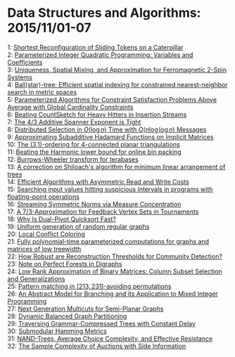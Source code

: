 # Data Structures and Algorithms: 2015/11/01-07  
1: [Shortest Reconfiguration of Sliding Tokens on a Caterpillar](https://doi.org/10.48550/arXiv.1511.00243)  
2: [Parameterized Integer Quadratic Programming: Variables and Coefficients](https://doi.org/10.48550/arXiv.1511.00310)  
3: [Uniqueness, Spatial Mixing, and Approximation for Ferromagnetic 2-Spin  Systems](https://doi.org/10.48550/arXiv.1511.00493)  
4: [Ball(star)-tree: Efficient spatial indexing for constrained nearest-neighbor  search in metric spaces](https://doi.org/10.48550/arXiv.1511.00628)  
5: [Parameterized Algorithms for Constraint Satisfaction Problems Above  Average with Global Cardinality Constraints](https://doi.org/10.48550/arXiv.1511.00648)  
6: [Beating CountSketch for Heavy Hitters in Insertion Streams](https://doi.org/10.48550/arXiv.1511.00661)  
7: [The 4/3 Additive Spanner Exponent is Tight](https://doi.org/10.48550/arXiv.1511.00700)  
8: [Distributed Selection in $O ( \log n )$ Time with $O ( n \log \log n )$  Messages](https://doi.org/10.48550/arXiv.1511.00715)  
9: [Approximating Subadditive Hadamard Functions on Implicit Matrices](https://doi.org/10.48550/arXiv.1511.00838)  
10: [The (3,1)-ordering for 4-connected planar triangulations](https://doi.org/10.48550/arXiv.1511.00873)  
11: [Beating the Harmonic lower bound for online bin packing](https://doi.org/10.48550/arXiv.1511.00876)  
12: [Burrows-Wheeler transform for terabases](https://doi.org/10.48550/arXiv.1511.00898)  
13: [A correction on Shiloach's algorithm for minimum linear arrangement of  trees](https://doi.org/10.48550/arXiv.1511.01061)  
14: [Efficient Algorithms with Asymmetric Read and Write Costs](https://doi.org/10.48550/arXiv.1511.01038)  
15: [Searching input values hitting suspicious Intervals in programs with  floating-point operations](https://doi.org/10.48550/arXiv.1511.01080)  
16: [Streaming Symmetric Norms via Measure Concentration](https://doi.org/10.48550/arXiv.1511.01111)  
17: [A 7/3-Approximation for Feedback Vertex Sets in Tournaments](https://doi.org/10.48550/arXiv.1511.01137)  
18: [Why Is Dual-Pivot Quicksort Fast?](https://doi.org/10.48550/arXiv.1511.01138)  
19: [Uniform generation of random regular graphs](https://doi.org/10.48550/arXiv.1511.01175)  
20: [Local Conflict Coloring](https://doi.org/10.48550/arXiv.1511.01287)  
21: [Fully polynomial-time parameterized computations for graphs and matrices  of low treewidth](https://doi.org/10.48550/arXiv.1511.01379)  
22: [How Robust are Reconstruction Thresholds for Community Detection?](https://doi.org/10.48550/arXiv.1511.01473)  
23: [Note on Perfect Forests in Digraphs](https://doi.org/10.48550/arXiv.1511.01661)  
24: [Low Rank Approximation of Binary Matrices: Column Subset Selection and  Generalizations](https://doi.org/10.48550/arXiv.1511.01699)  
25: [Pattern matching in $(213,231)$-avoiding permutations](https://doi.org/10.48550/arXiv.1511.01770)  
26: [An Abstract Model for Branching and its Application to Mixed Integer  Programming](https://doi.org/10.48550/arXiv.1511.01818)  
27: [Next Generation Multicuts for Semi-Planar Graphs](https://doi.org/10.48550/arXiv.1511.01994)  
28: [Dynamic Balanced Graph Partitioning](https://doi.org/10.48550/arXiv.1511.02074)  
29: [Traversing Grammar-Compressed Trees with Constant Delay](https://doi.org/10.48550/arXiv.1511.02141)  
30: [Submodular Hamming Metrics](https://doi.org/10.48550/arXiv.1511.02163)  
31: [NAND-Trees, Average Choice Complexity, and Effective Resistance](https://doi.org/10.48550/arXiv.1511.02235)  
32: [The Sample Complexity of Auctions with Side Information](https://doi.org/10.48550/arXiv.1511.02296)  